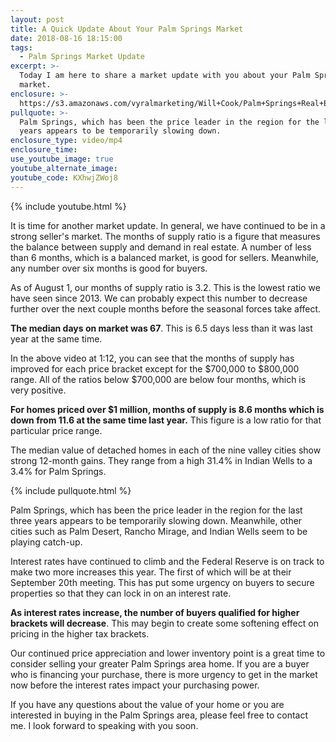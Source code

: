 ```yaml
---
layout: post
title: A Quick Update About Your Palm Springs Market
date: 2018-08-16 18:15:00
tags:
  - Palm Springs Market Update
excerpt: >-
  Today I am here to share a market update with you about your Palm Springs
  market.
enclosure: >-
  https://s3.amazonaws.com/vyralmarketing/Will+Cook/Palm+Springs+Real+Estate+Agent-+A+Quick+Update+About+Your+Palm+Springs+Market.mp4
pullquote: >-
  Palm Springs, which has been the price leader in the region for the last three
  years appears to be temporarily slowing down.
enclosure_type: video/mp4
enclosure_time:
use_youtube_image: true
youtube_alternate_image:
youtube_code: KXhwjZWoj8
---
```


{% include youtube.html %}

It is time for another market update. In general, we have continued to be in a strong seller's market. The months of supply ratio is a figure that measures the balance between supply and demand in real estate. A number of less than 6 months, which is a balanced market, is good for sellers. Meanwhile, any number over six months is good for buyers.

As of August 1, our months of supply ratio is 3.2. This is the lowest ratio we have seen since 2013. We can probably expect this number to decrease further over the next couple months before the seasonal forces take affect.

**The median days on market was 67**. This is 6.5 days less than it was last year at the same time.

In the above video at 1:12, you can see that the months of supply has improved for each price bracket except for the $700,000 to $800,000 range. All of the ratios below $700,000 are below four months, which is very positive.

**For homes priced over $1 million, months of supply is 8.6 months which is down from 11.6 at the same time last year.** This figure is a low ratio for that particular price range.

The median value of detached homes in each of the nine valley cities show strong 12-month gains. They range from a high 31.4% in Indian Wells to a 3.4% for Palm Springs.

{% include pullquote.html %}

Palm Springs, which has been the price leader in the region for the last three years appears to be temporarily slowing down. Meanwhile, other cities such as Palm Desert, Rancho Mirage, and Indian Wells seem to be playing catch-up.

Interest rates have continued to climb and the Federal Reserve is on track to make two more increases this year. The first of which will be at their September 20th meeting. This has put some urgency on buyers to secure properties so that they can lock in on an interest rate.

**As interest rates increase, the number of buyers qualified for higher brackets will decrease**. This may begin to create some softening effect on pricing in the higher tax brackets.

Our continued price appreciation and lower inventory point is a great time to consider selling your greater Palm Springs area home. If you are a buyer who is financing your purchase, there is more urgency to get in the market now before the interest rates impact your purchasing power.

If you have any questions about the value of your home or you are interested in buying in the Palm Springs area, please feel free to contact me. I look forward to speaking with you soon.